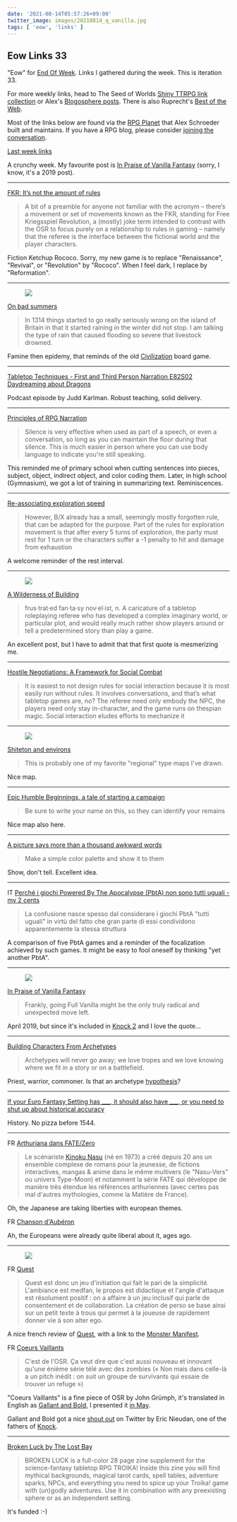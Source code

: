 ```yaml
---
date: '2021-08-14T05:57:26+09:00'
twitter_image: images/20210814_q_vanilla.jpg
tags: [ 'eow', 'links' ]
---
```


## Eow Links 33

"Eow" for [End Of Week](/#eow). Links I gathered during the week. This is iteration 33.

For more weekly links, head to The Seed of Worlds [Shiny TTRPG link collection](https://seedofworlds.blogspot.com/search/label/weekly%20links) or Alex's [Blogosphere posts](https://alexschroeder.ch/wiki/Blogosphere). There is also Ruprecht's [Best of the Web](https://ruprechtsrpg.blogspot.com/search/label/Best%20of%20the%20Web).

Most of the links below are found via the [RPG Planet](https://campaignwiki.org/rpg/) that Alex Schroeder built and maintains. If you have a RPG blog, please consider [joining the conversation](https://campaignwiki.org/wiki/Planet/Please_join!).

[Last week links](20210808.html?t=Eow_Links_32&f=eow33)

A crunchy week. My favourite post is [In Praise of Vanilla Fantasy](https://talesofthegrotesqueanddungeonesque.blogspot.com/2019/04/in-praise-of-vanilla-fantasy.html) (sorry, I know, it's a 2019 post).

<hr/>

[FKR: It’s not the amount of rules](https://aboleth-overlords.com/2021/08/11/fkr-its-not-the-amount-of-rules/)

> A bit of a preamble for anyone not familiar with the acronym – there’s a movement or set of movements known as the FKR, standing for Free Kriegsspiel Revolution, a (mostly) joke term intended to contrast with the OSR to focus purely on a relationship to rules in gaming – namely that the referee is the interface between the fictional world and the player characters.

Fiction Ketchup Rococo. Sorry, my new game is to replace "Renaissance", "Revival", or "Revolution" by "Rococo". When I feel dark, I replace by "Reformation".

<hr/>

<figure class="right smaller">
<a href="https://going-medieval.com/2021/08/13/on-bad-summers/"><img src="images/20210814_cannibal.jpg" loading="lazy" /></a>
<figcaption>
</figcaption>
</figure>

[On bad summers](https://going-medieval.com/2021/08/13/on-bad-summers/)

> In 1314 things started to go really seriously wrong on the island of Britain in that it started raining in the winter did not stop. I am talking the type of rain that caused flooding so severe that livestock drowned.

Famine then epidemy, that reminds of the old [Civilization](https://en.wikipedia.org/wiki/Civilization_(1980_board_game)) board game.

<hr/>

[Tabletop Techniques - First and Third Person Narration E82S02 Daydreaming about Dragons](https://anchor.fm/daydreaming-about-dragons/episodes/Episode-82--Season-2-Tabletop-Techniques---First-and-Third-Person-Narration--Inspiraton-Goat---Wildermyth-e140iau)

Podcast episode by Judd Karlman. Robust teaching, solid delivery.

<hr/>

[Principles of RPG Narration](https://espharel.blogspot.com/2021/08/principles-of-rpg-narration.html)

> Silence is very effective when used as part of a speech, or even a conversation, so long as you can maintain the floor during that silence. This is much easier in person where you can use body language to indicate you're still speaking.

This reminded me of primary school when cutting sentences into pieces, subject, object, indirect object, and color coding them. Later, in high school (Gymnasium), we got a lot of training in summarizing text. Reminiscences.

<hr/>

[Re-associating exploration speed](http://spriggans-den.com/2021/08/12/re-associating-exploration-speed/)

> However, B/X already has a small, seemingly mostly forgotten rule, that can be adapted for the purpose. Part of the rules for exploration movement is that after every 5 turns of exploration, the party must rest for 1 turn or the characters suffer a -1 penalty to hit and damage from exhaustion

A welcome reminder of the rest interval.

<hr/>

<figure class="right small">
<a href="https://gregoiredupond.com/piranesi-carceri-d-invenzione-2010/"><img src="images/20210814_piranesi.jpg" loading="lazy" /></a>
<figcaption>
</figcaption>
</figure>

[A Wilderness of Building](https://www.necropraxis.com/2021/08/12/a-wilderness-of-building/)

> frus·trat·ed fan·ta·sy nov·el·ist, n. A caricature of a tabletop roleplaying referee who has developed a complex imaginary world, or particular plot, and would really much rather show players around or tell a predetermined story than play a game.

An excellent post, but I have to admit that that first quote is mesmerizing me.

<hr/>

[Hostile Negotiations: A Framework for Social Combat](https://www.prismaticwasteland.com/blog/hostile-negotiations-a-framework-for-social-combat)

> It is easiest to not design rules for social interaction because it is most easily run without rules. It involves conversations, and that’s what tabletop games are, no? The referee need only embody the NPC, the players need only stay in-character, and the game runs on thespian magic. Social interaction eludes efforts to mechanize it

<hr/>

<figure class="right">
<a href="http://www.msjx.org/2021/08/shiteton-and-environs.html"><img src="images/20210814_shiteton.jpg" loading="lazy" /></a>
<figcaption>
</figcaption>
</figure>

[Shiteton and environs](http://www.msjx.org/2021/08/shiteton-and-environs.html)

> This is probably one of my favorite "regional" type maps I've drawn.

Nice map.

<hr/>

[Epic Humble Beginnings, a tale of starting a campaign](https://killitwithfirerpg.blogspot.com/2021/08/epic-humble-beginnings-tale-of-starting.html)

> Be sure to write your name on this, so they can identify your remains

Nice map also here.

<hr/>

[A picture says more than a thousand awkward words](http://spriggans-den.com/2021/08/09/a-picture-says-more-than-a-thousand-awkward-words/)

> Make a simple color palette and show it to them

Show, don't tell. Excellent idea.

<hr/>

<span class="lang">IT</span> [Perché i giochi Powered By The Apocalypse (PbtA) non sono tutti uguali - my 2 cents](https://dungeonwords.blogspot.com/2021/08/perche-i-pbta-non-sono-tutti-uguali.html)

> La confusione nasce spesso dal considerare i giochi PbtA "tutti uguali" in virtù del fatto che gran parte di essi condividono apparentemente la stessa struttura

A comparison of five PbtA games and a reminder of the focalization achieved by such games. It might be easy to fool oneself by thinking "yet another PbtA".

<hr/>

<figure class="right small">
<a href="https://www.inprnt.com/gallery/better_legends/advanced-vanilla-fantasy/canvas/"><img src="images/20210814_vanilla.jpg" loading="lazy" /></a>
<figcaption>
</figcaption>
</figure>

[In Praise of Vanilla Fantasy](https://talesofthegrotesqueanddungeonesque.blogspot.com/2019/04/in-praise-of-vanilla-fantasy.html)

> Frankly, going Full Vanilla might be the only truly radical and unexpected move left.

April 2019, but since it's included in [Knock 2](https://www.kickstarter.com/projects/896102915/knock-issue-two) and I love the quote...

<hr/>

[Building Characters From Archetypes](https://cannibalhalflinggaming.com/2021/08/11/building-characters-from-archetypes/)

> Archetypes will never go away; we love tropes and we love knowing where we fit in a story or on a battlefield.

Priest, warrior, commoner. Is that an archetype [hypothesis](https://en.wikipedia.org/wiki/Trifunctional_hypothesis)?

<hr/>

[If your Euro Fantasy Setting has \_\_\_, it should also have \_\_\_, or you need to shut up about historical accuracy](https://axesnorcs.blogspot.com/2019/08/if-your-euro-fantasy-setting-has-it.html)

History. No pizza before 1544.

<hr/>

<span class="lang">FR</span> [Arthuriana dans FATE/Zero](https://anniceris.blogspot.com/2021/08/arthuriana-dans-fatezero.html)

> Le scénariste [Kinoku Nasu](https://en.wikipedia.org/wiki/Kinoko_Nasu) (né en 1973) a créé depuis 20 ans un ensemble complexe de romans pour la jeunesse, de fictions interactives, mangas & anime dans le même multivers (le "Nasu-Vers" ou univers Type-Moon) et notamment la série FATE qui développe de manière très étendue les références arthuriennes (avec certes pas mal d'autres mythologies, comme la Matière de France).

Oh, the Japanese are taking liberties with european themes.

<span class="lang">FR</span> [Chanson d'Aubéron](https://anniceris.blogspot.com/2020/02/chanson-dauberon.html)

Ah, the Europeans were already quite liberal about it, ages ago.

<hr/>

<figure class="right">
<a href="https://jnbutlerart.itch.io/monster-manifest"><img src="images/20210814_manifest.jpg" loading="lazy" /></a>
<figcaption>
</figcaption>
</figure>

<span class="lang">FR</span> [Quest](http://hu-mu.blogspot.com/2021/08/quest.html)

> Quest est donc un jeu d'initiation qui fait le pari de la simplicité. L'ambiance est medfan, le propos est didactique et l'angle d'attaque est résolument positif : on a affaire à un jeu inclusif qui parle de consentement et de collaboration. La création de perso se base ainsi sur un petit texte à trous qui permet à la joueuse de rapidement donner vie à son alter ego.

A nice french review of [Quest](https://www.adventure.game/), with a link to the [Monster Manifest](https://jnbutlerart.itch.io/monster-manifest).

<span class="lang">FR</span> [Coeurs Vaillants](http://hu-mu.blogspot.com/2021/08/curs-vaillants.html)

> C'est de l'OSR. Ça veut dire que c'est aussi nouveau et innovant qu'une énième série télé avec des zombies (« Non mais dans celle-là a un pitch inédit : on suit un groupe de survivants qui essaie de trouver un refuge »)

"Coeurs Vaillants" is a fine piece of OSR by John Grümph, it's translated in English as [Gallant and Bold](https://www.drivethrurpg.com/product/316192/Gallant--Bold), I presented it [in May](20210514.html?t=Gallant_And_Bold&f=eow33).

Gallant and Bold got a nice [shout out](https://twitter.com/surcapitaine/status/1424713527009349633) on Twitter by Eric Nieudan, one of the fathers of [Knock](https://www.kickstarter.com/projects/896102915/knock-issue-two).

<hr/>

[Broken Luck by The Lost Bay](https://www.kickstarter.com/projects/thelostbay/broken-luck)

> BROKEN LUCK is a full-color 28 page zine supplement for the science-fantasy tabletop RPG TROIKA! Inside this zine you will find mythical backgrounds, magical tarot cards, spell tables, adventure sparks, NPCs, and everything you need to spice up your Troika! game with (un)godly adventures. Use it in combination with any preexisting sphere or as an independent setting.

It's funded :-)

